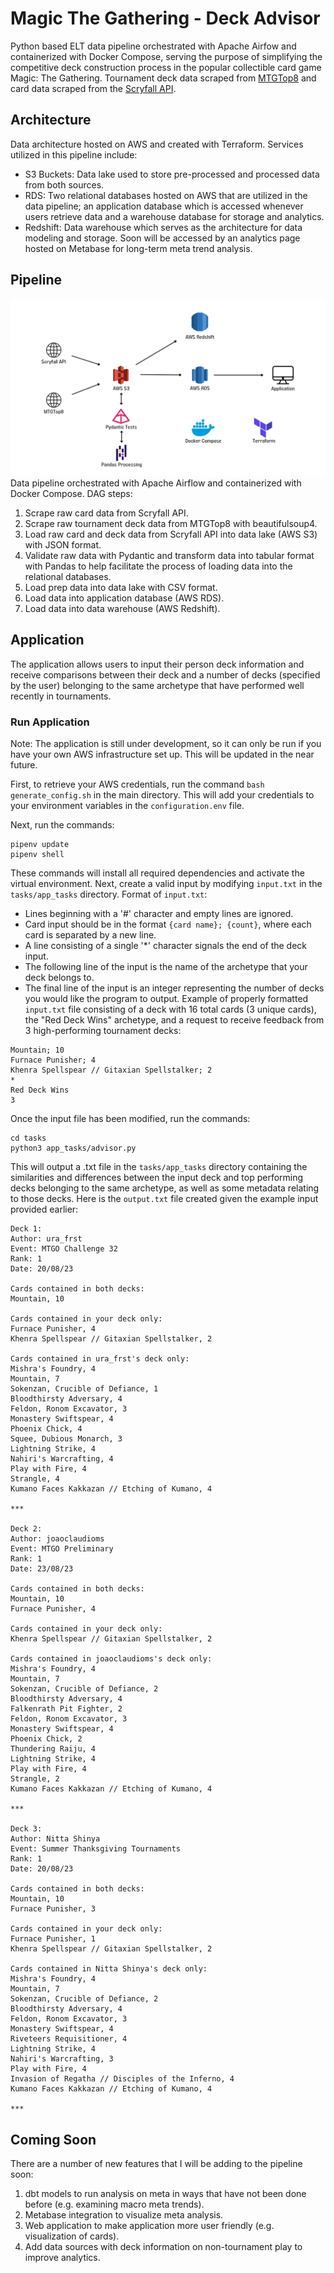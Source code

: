 # Magic The Gathering - Deck Advisor
Python based ELT data pipeline orchestrated with Apache Airfow and containerized with Docker Compose, serving the purpose of simplifying the competitive deck construction process in the popular collectible card game Magic: The Gathering. Tournament deck data scraped from [MTGTop8](https://mtgtop8.com/) and card data scraped from the [Scryfall API](https://scryfall.com/).

## Architecture
Data architecture hosted on AWS and created with Terraform. Services utilized in this pipeline include:
- S3 Buckets: Data lake used to store pre-processed and processed data from both sources.
- RDS: Two relational databases hosted on AWS that are utilized in the data pipeline; an application database which is accessed whenever users retrieve data and a warehouse database for storage and analytics.
- Redshift: Data warehouse which serves as the architecture for data modeling and storage. Soon will be accessed by an analytics page hosted on Metabase for long-term meta trend analysis. 

## Pipeline
![Illustration of the data pipeline](/images/pipeline.png)
Data pipeline orchestrated with Apache Airflow and containerized with Docker Compose. 
DAG steps:
1. Scrape raw card data from Scryfall API.
2. Scrape raw tournament deck data from MTGTop8 with beautifulsoup4.
3. Load raw card and deck data from Scryfall API into data lake (AWS S3) with JSON format.
4. Validate raw data with Pydantic and transform data into tabular format with Pandas to help facilitate the process of loading data into the relational databases.
5. Load prep data into data lake with CSV format.
6. Load data into application database (AWS RDS).
7. Load data into data warehouse (AWS Redshift).

## Application
The application allows users to input their person deck information and receive comparisons between their deck and a number of decks (specified by the user) belonging to the same archetype that have performed well recently in tournaments.  

### Run Application
Note: The application is still under development, so it can only be run if you have your own AWS infrastructure set up. This will be updated in the near future.

First, to retrieve your AWS credentials, run the command `bash generate_config.sh` in the main directory. This will add your credentials to your environment variables in the `configuration.env` file.

Next, run the commands:
```
pipenv update
pipenv shell
```
These commands will install all required dependencies and activate the virtual environment.
Next, create a valid input by modifying `input.txt` in the `tasks/app_tasks` directory. 
Format of `input.txt`:
- Lines beginning with a '#' character and empty lines are ignored.
- Card input should be in the format `{card name}; {count}`, where each card is separated by a new line.
- A line consisting of a single '*' character signals the end of the deck input. 
- The following line of the input is the name of the archetype that your deck belongs to.
- The final line of the input is an integer representing the number of decks you would like the program to output.
Example of properly formatted `input.txt` file consisting of a deck with 16 total cards (3 unique cards), the "Red Deck Wins" archetype, and a request to receive feedback from 3 high-performing tournament decks:
```
Mountain; 10
Furnace Punisher; 4
Khenra Spellspear // Gitaxian Spellstalker; 2
*
Red Deck Wins
3
```
Once the input file has been modified, run the commands:
```
cd tasks
python3 app_tasks/advisor.py
```
This will output a .txt file in the `tasks/app_tasks` directory containing the similarities and differences between the input deck and top performing decks belonging to the same archetype, as well as some metadata relating to those decks. 
Here is the `output.txt` file created given the example input provided earlier:
```
Deck 1:
Author: ura_frst
Event: MTGO Challenge 32
Rank: 1
Date: 20/08/23

Cards contained in both decks:
Mountain, 10

Cards contained in your deck only:
Furnace Punisher, 4
Khenra Spellspear // Gitaxian Spellstalker, 2

Cards contained in ura_frst's deck only:
Mishra's Foundry, 4
Mountain, 7
Sokenzan, Crucible of Defiance, 1
Bloodthirsty Adversary, 4
Feldon, Ronom Excavator, 3
Monastery Swiftspear, 4
Phoenix Chick, 4
Squee, Dubious Monarch, 3
Lightning Strike, 4
Nahiri's Warcrafting, 4
Play with Fire, 4
Strangle, 4
Kumano Faces Kakkazan // Etching of Kumano, 4

***

Deck 2:
Author: joaoclaudioms
Event: MTGO Preliminary
Rank: 1
Date: 23/08/23

Cards contained in both decks:
Mountain, 10
Furnace Punisher, 4

Cards contained in your deck only:
Khenra Spellspear // Gitaxian Spellstalker, 2

Cards contained in joaoclaudioms's deck only:
Mishra's Foundry, 4
Mountain, 7
Sokenzan, Crucible of Defiance, 2
Bloodthirsty Adversary, 4
Falkenrath Pit Fighter, 2
Feldon, Ronom Excavator, 3
Monastery Swiftspear, 4
Phoenix Chick, 2
Thundering Raiju, 4
Lightning Strike, 4
Play with Fire, 4
Strangle, 2
Kumano Faces Kakkazan // Etching of Kumano, 4

***

Deck 3:
Author: Nitta Shinya
Event: Summer Thanksgiving Tournaments
Rank: 1
Date: 20/08/23

Cards contained in both decks:
Mountain, 10
Furnace Punisher, 3

Cards contained in your deck only:
Furnace Punisher, 1
Khenra Spellspear // Gitaxian Spellstalker, 2

Cards contained in Nitta Shinya's deck only:
Mishra's Foundry, 4
Mountain, 7
Sokenzan, Crucible of Defiance, 2
Bloodthirsty Adversary, 4
Feldon, Ronom Excavator, 3
Monastery Swiftspear, 4
Riveteers Requisitioner, 4
Lightning Strike, 4
Nahiri's Warcrafting, 3
Play with Fire, 4
Invasion of Regatha // Disciples of the Inferno, 4
Kumano Faces Kakkazan // Etching of Kumano, 4

***

```

## Coming Soon
There are a number of new features that I will be adding to the pipeline soon:
1. dbt models to run analysis on meta in ways that have not been done before (e.g. examining macro meta trends).
2. Metabase integration to visualize meta analysis.
3. Web application to make application more user friendly (e.g. visualization of cards).
4. Add data sources with deck information on non-tournament play to improve analytics.

